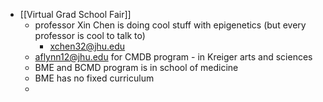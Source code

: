 - [[Virtual Grad School Fair]]
	- professor Xin Chen is doing cool stuff with epigenetics (but every professor is cool to talk to)
		- xchen32@jhu.edu
	- aflynn12@jhu.edu for CMDB program - in Kreiger arts and sciences
	- BME and BCMD program is in school of medicine
	- BME has no fixed curriculum
	-